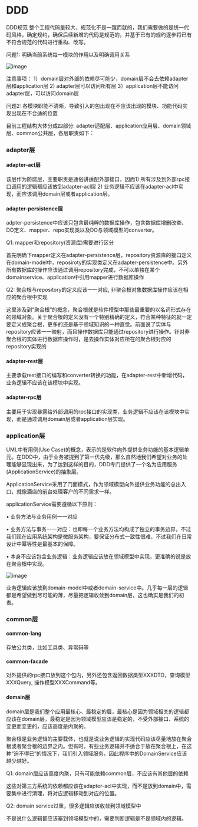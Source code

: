 # DDD
DDD规范
整个工程代码量较大，规范化不是一蹴而就的，我们需要做的是统一代码风格，确定规约，确保后续新增的代码是规范的，并基于已有的规约逐步将已有不符合规范的代码进行重构、改写。

问题1: 明确当前系统每一模块的作用以及明确调用关系

![image](https://github.com/woshidaniu-com/DDD/assets/8299602/8e787b70-b98e-43e3-9727-abc3be0bfa9a)

注意事项：
1）domain层对外部的依赖尽可能少，domain层不会去依赖adapter层和application层
2) adapter层可以访问所有层
3）application层不能访问adapter层，可以访问domain层

问题2: 各模块职能不清晰，导致引入的包出现在不应该出现的模块、功能代码实现出现在不合适的位置

目前工程结构大体分成四部分: adapter适配层、application应用层、domain领域层、common公共层，各层职责如下：
### adapter层
#### adapter-acl层
 该层作为防腐层，主要职责是通俗讲适配外部接口，因而1) 所有涉及到外部rpc接口调用的逻辑都应该放到adapter-acl层 2) 业务逻辑不应该在adapter-acl中实现，而应该调用domain层或者application层。
 
#### adapter-persistence层
 adpter-persistence中应该只包含最纯粹的数据库操作，包含数据库增删改查、DO定义、mapper、repo实现类以及DO与领域模型的converter。
 
 Q1: mapper和repository(资源库)需要进行区分
 
 首先明确下mapper定义在adapter-persistence层，repository资源库的接口定义在domain-model中，reposiroty的实现类定义在adapter-persistence中。另外所有数据库的操作应该通过调用repository完成，不可以单独在某个domainservice、application中引用mapper进行数据库操作
 
Q2: 聚合根与repository的定义应该一一对应, 非聚合根对象数据库操作应该在相应的聚合根中实现

 这里涉及到“聚合根”的概念，聚合根就是软件模型中那些最重要的以名词形式存在的领域对象。关于聚合根的定义没有一个特别精确的定义，符合某种特征的就一定要定义成聚合根，更多的还是基于领域知识的一种直觉。前面说了实体与repository应该一一映射，而且操作数据库只能通过repository进行操作。针对非聚合根的实体进行数据库操作时，是去操作实体对应所在的聚合根对应的repository实现的
 
#### adapter-rest层
 主要承载rest接口的编写和converter转换的功能，在adapter-rest中新增代码，业务逻辑不应该在该模块中实现。
 
#### adapter-rpc层
 主要用于实现暴露给外部调用的rpc接口的实现类，业务逻辑不应该在该模块中实现，而是通过调用domain层或者application层实现。
 
### application层
UML中有用例(Use Case)的概念，表示的是软件向外提供业务功能的基本逻辑单元。在DDD中，由于业务被提到了第一优先级，那么自然地我们希望对业务的处理能够显现出来，为了达到这样的目的，DDD专门提供了一个名为应用服务(ApplicationService)的抽象层。

ApplicationService采用了门面模式，作为领域模型向外提供业务功能的总出入口，就像酒店的前台处理客户的不同需求一样。

applicationService需要遵循以下原则：

•	业务方法与业务用例一一对应

•	业务方法与事务一一对应：也即每一个业务方法均构成了独立的事务边界，不过我们现在应用系统架构是微服务架构，要保证分布式一致性很难，不过我们在日常设计中幂等性是最基本的保障。

•	本身不应该包含业务逻辑：业务逻辑应该放在领域模型中实现，更准确的说是放在聚合根中实现。

 ![image](https://github.com/woshidaniu-com/DDD/assets/8299602/d31d501b-e60e-43e0-aa52-1be3fc1dab13)

业务逻辑应该放到domain-model中或者domain-service中。几乎每一层的逻辑都是希望做到尽可能的薄，尽量把逻辑收敛到domain层，这也确实是我们的初衷。

### common层
#### common-lang
 存放公共类，比如工具类、异常码等
#### common-facade
  对外提供的rpc接口放到这个包内，另外还包含返回数据类型XXXDTO，查询模型XXXQuery, 操作模型XXXCommand等。
#### domain层
 domain层是我们整个应用最核心、最稳定的层，最核心是因为领域相关的逻辑都应该在domain层，最稳定是因为领域模型应该是稳定的，不受外部接口、系统的变更而变更的，应该高度是内聚的。
 
 聚合根是业务逻辑的主要载体，也就是说业务逻辑的实现代码应该尽量地放在聚合根或者聚合根的边界之内。但有时，有些业务逻辑并不适合于放在聚合根上，在这种“迫不得已”的情况下，我们引入领域服务，因此程序中的DomainService应该越少越好。
 
Q1: domain层应该高度内聚，只有可能依赖common层，不应该有其他层的依赖

这些对第三方系统的依赖都应该在adapter-acl中实现，而不是放到domain中，需要集中进行清理，将对应逻辑移动到对应的位置。

Q2: domain service过重，很多逻辑应该收敛到领域模型中

不是说什么逻辑都应该塞到领域模型中的，需要判断逻辑是不是领域内的逻辑。
